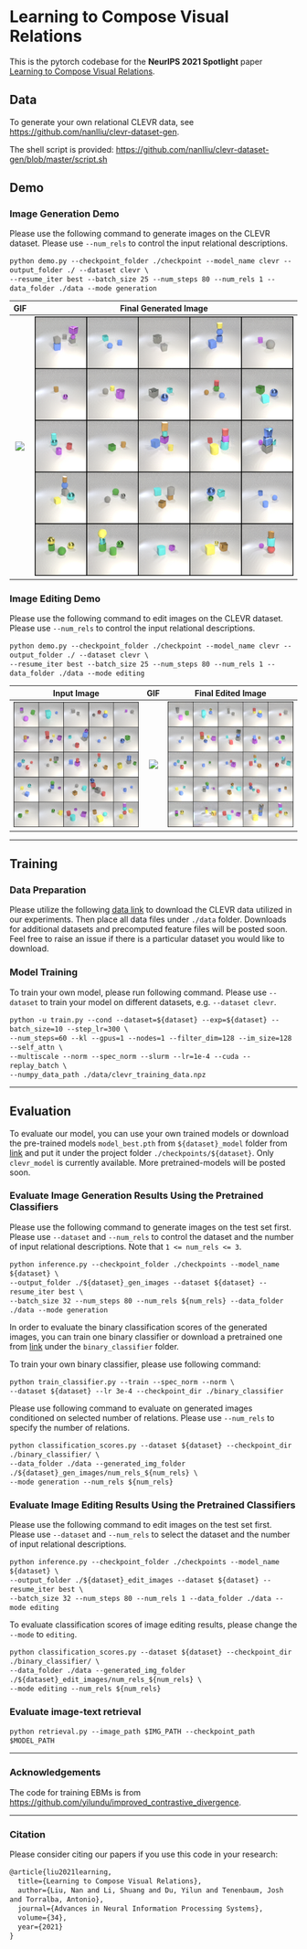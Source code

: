 # Learning to Compose Visual Relations

This is the pytorch codebase for the **NeurIPS 2021 Spotlight** paper 
[Learning to Compose Visual Relations](https://composevisualrelations.github.io/).


## Data
To generate your own relational CLEVR data, see https://github.com/nanlliu/clevr-dataset-gen.

The shell script is provided: https://github.com/nanlliu/clevr-dataset-gen/blob/master/script.sh

## Demo
### Image Generation Demo
Please use the following command to generate images on the CLEVR dataset. Please use `--num_rels` to control the input relational descriptions.

```
python demo.py --checkpoint_folder ./checkpoint --model_name clevr --output_folder ./ --dataset clevr \
--resume_iter best --batch_size 25 --num_steps 80 --num_rels 1 --data_folder ./data --mode generation
```

GIF          |  Final Generated Image
:-------------------------:|:-------------------------:
![](samples/generation_samples.gif)  |  ![](samples/generation_samples.png)

### Image Editing Demo

Please use the following command to edit images on the CLEVR dataset. Please use `--num_rels` to control the input relational descriptions.
```
python demo.py --checkpoint_folder ./checkpoint --model_name clevr --output_folder ./ --dataset clevr \
--resume_iter best --batch_size 25 --num_steps 80 --num_rels 1 --data_folder ./data --mode editing
```

Input Image | GIF          |  Final Edited Image
:-------------------------:|:-------------------------:|:-------------------------:
![](samples/original_editing_samples.png)  | ![](samples/editing_samples.gif)  |  ![](samples/editing_samples.png)



----------------------------------------------------------


## Training

### Data Preparation

Please utilize the following [data link](https://www.dropbox.com/sh/8o3rah09x1vmmw5/AABmr16V5BFZc3sv1axDr_nYa?dl=0)
to download the CLEVR data utilized in our experiments. 
Then place all data files under ``./data`` folder.
Downloads for additional datasets and precomputed feature files will be posted soon. 
Feel free to raise an issue if there is a particular dataset you would like to download.


### Model Training

To train your own model, please run following command. 
Please use `--dataset` to train your model on different datasets, e.g. `--dataset clevr`.
```
python -u train.py --cond --dataset=${dataset} --exp=${dataset} --batch_size=10 --step_lr=300 \
--num_steps=60 --kl --gpus=1 --nodes=1 --filter_dim=128 --im_size=128 --self_attn \
--multiscale --norm --spec_norm --slurm --lr=1e-4 --cuda --replay_batch \
--numpy_data_path ./data/clevr_training_data.npz
```

----------------------------------------------------------


## Evaluation
To evaluate our model, you can use your own trained models or download the pre-trained models `model_best.pth` from 
`${dataset}_model` folder from [link](https://www.dropbox.com/sh/8o3rah09x1vmmw5/AABmr16V5BFZc3sv1axDr_nYa?dl=0) and put it under the project folder `./checkpoints/${dataset}`.
Only `clevr_model` is currently available. More pretrained-models will be posted soon.

### Evaluate Image Generation Results Using the Pretrained Classifiers

Please use the following command to generate images on the test set first.
Please use `--dataset` and `--num_rels` to control the dataset and
the number of input relational descriptions. Note that `1 <= num_rels <= 3`.

```
python inference.py --checkpoint_folder ./checkpoints --model_name ${dataset} \
--output_folder ./${dataset}_gen_images --dataset ${dataset} --resume_iter best \
--batch_size 32 --num_steps 80 --num_rels ${num_rels} --data_folder ./data --mode generation
```

In order to evaluate the binary classification scores of the generated images, you can
train one binary classifier or download a pretrained one from [link](https://www.dropbox.com/sh/8o3rah09x1vmmw5/AABmr16V5BFZc3sv1axDr_nYa?dl=0)
under the `binary_classifier` folder.

To train your own binary classifier, please use following command:
```
python train_classifier.py --train --spec_norm --norm \
--dataset ${dataset} --lr 3e-4 --checkpoint_dir ./binary_classifier
```

Please use following command to evaluate on generated images conditioned on selected number of relations.
Please use `--num_rels` to specify the number of relations.

```
python classification_scores.py --dataset ${dataset} --checkpoint_dir ./binary_classifier/ \
--data_folder ./data --generated_img_folder ./${dataset}_gen_images/num_rels_${num_rels} \
--mode generation --num_rels ${num_rels}
```


### Evaluate Image Editing Results Using the Pretrained Classifiers

Please use the following command to edit images on the test set first.
Please use `--dataset` and `--num_rels` to select the dataset and
the number of input relational descriptions.

```
python inference.py --checkpoint_folder ./checkpoints --model_name ${dataset} \
--output_folder ./${dataset}_edit_images --dataset ${dataset} --resume_iter best \
--batch_size 32 --num_steps 80 --num_rels 1 --data_folder ./data --mode editing
```

To evaluate classification scores of image editing results, please change the `--mode` to `editing`.

```
python classification_scores.py --dataset ${dataset} --checkpoint_dir ./binary_classifier/ \
--data_folder ./data --generated_img_folder ./${dataset}_edit_images/num_rels_${num_rels} \
--mode editing --num_rels ${num_rels}
```

### Evaluate image-text retrieval
```
python retrieval.py --image_path $IMG_PATH --checkpoint_path $MODEL_PATH
```


------------------------------------------------------------------------------------------------------------------------
### Acknowledgements
The code for training EBMs is from https://github.com/yilundu/improved_contrastive_divergence.




------------------------------------------------------------------------------------------------------------------------
### Citation
Please consider citing our papers if you use this code in your research:
```
@article{liu2021learning,
  title={Learning to Compose Visual Relations},
  author={Liu, Nan and Li, Shuang and Du, Yilun and Tenenbaum, Josh and Torralba, Antonio},
  journal={Advances in Neural Information Processing Systems},
  volume={34},
  year={2021}
}
```

